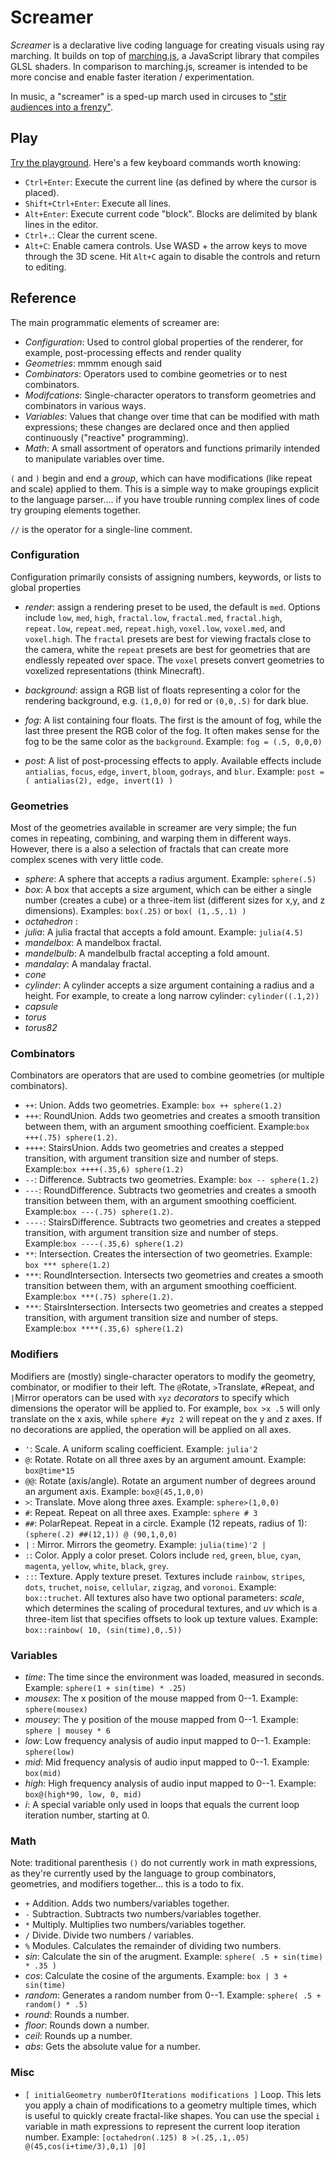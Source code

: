# Screamer

*Screamer* is a declarative live coding language for creating visuals using ray marching. It builds on top of [marching.js](https://charlieroberts.github.io/marching), a JavaScript library that compiles GLSL shaders. In comparison to marching.js, screamer is intended to be more concise and enable faster iteration / experimentation.

In music, a "screamer" is a sped-up march used in circuses to ["stir audiences into a frenzy"](https://en.wikipedia.org/wiki/Screamer_(march)).

## Play
[Try the playground](https://charlieroberts.github.io/screamer/playground). Here's a few keyboard commands worth knowing:

- `Ctrl+Enter`: Execute the current line (as defined by where the cursor is placed).
- `Shift+Ctrl+Enter`: Execute all lines.
- `Alt+Enter`: Execute current code "block". Blocks are delimited by blank lines in the editor. 
- `Ctrl+.`: Clear the current scene.
- `Alt+C`: Enable camera controls. Use WASD + the arrow keys to move through the 3D scene. Hit `Alt+C` again to disable the controls and return to editing.

## Reference
The main programmatic elements of screamer are:

- *Configuration*: Used to control global properties of the renderer, for example, post-processing effects and render quality
- *Geometries*: mmmm enough said
- *Combinators*: Operators used to combine geometries or to nest combinators.
- *Modifcations*: Single-character operators to transform geometries and combinators in various ways.
- *Variables*: Values that change over time that can be modified with math expressions; these changes are declared once and then applied continuously ("reactive" programming).
- *Math*: A small assortment of operators and functions primarily intended to manipulate variables over time.

`(` and `)` begin and end a *group*, which can have modifications (like repeat and scale) applied to them. This is a simple way to make groupings explicit to the language parser.... if you have trouble running complex lines of code try grouping elements together.

`//` is the operator for a single-line comment.

### Configuration
Configuration primarily consists of assigning numbers, keywords, or lists to global properties

- *render*: assign a rendering preset to be used, the default is `med`. Options include `low`, `med`, `high`, `fractal.low`, `fractal.med`, `fractal.high`, `repeat.low`, `repeat.med`, `repeat.high`, `voxel.low`, `voxel.med`, and `voxel.high`. The `fractal` presets are best for viewing fractals close to the camera, white the `repeat` presets are best for geometries that are endlessly repeated over space. The `voxel` presets convert geometries to voxelized representations (think Minecraft).

- *background*: assign a RGB list of floats representing a color for the rendering background, e.g. `(1,0,0)` for red or `(0,0,.5)` for dark blue.

- *fog*: A list containing four floats. The first is the amount of fog, while the last three present the RGB color of the fog. It often makes sense for the fog to be the same color as the `background`. Example: `fog = (.5, 0,0,0)` 

- *post*: A list of post-processing effects to apply. Available effects include `antialias`, `focus`, `edge`, `invert`, `bloom`, `godrays`, and `blur`. Example: `post = ( antialias(2), edge, invert(1) )`

### Geometries
Most of the geometries available in screamer are very simple; the fun comes in repeating, combining, and warping them in different ways. However, there is a also a selection of fractals that can create more complex scenes with very little code.

- *sphere*: A sphere that accepts a radius argument. Example: `sphere(.5)`
- *box*: A box that accepts a size argument, which can be either a single number (creates a cube) or a three-item list (different sizes for x,y, and z dimensions). Examples: `box(.25)` or `box( (1,.5,.1) )`
- *octahedron* :
- *julia*: A julia fractal that accepts a fold amount. Example: `julia(4.5)`
- *mandelbox*: A mandelbox fractal.
- *mandelbulb*: A mandelbulb fractal accepting a fold amount.
- *mandalay*: A mandalay fractal.
- *cone*
- *cylinder*: A cylinder accepts a size argument containing a radius and a height. For example, to create a long narrow cylinder: `cylinder((.1,2))`
- *capsule*
- *torus*
- *torus82*

### Combinators
Combinators are operators that are used to combine geometries (or multiple combinators). 

- `++`: Union. Adds two geometries. Example: `box ++ sphere(1.2)`
- `+++`: RoundUnion. Adds two geometries and creates a smooth transition between them, with an argument smoothing coefficient. Example:`box +++(.75) sphere(1.2)`.
- `++++`: StairsUnion. Adds two geometries and creates a stepped transition, with argument transition size and number of steps. Example:`box ++++(.35,6) sphere(1.2)`
- `--`: Difference. Subtracts two geometries. Example: `box -- sphere(1.2)`
- `---`: RoundDifference. Subtracts two geometries and creates a smooth transition between them, with an argument smoothing coefficient. Example:`box ---(.75) sphere(1.2)`.
- `----`: StairsDifference. Subtracts two geometries and creates a stepped transition, with argument transition size and number of steps. Example:`box ----(.35,6) sphere(1.2)`
- `**`: Intersection. Creates the intersection of two geometries. Example: `box *** sphere(1.2)`
- `***`: RoundIntersection. Intersects two geometries and creates a smooth transition between them, with an argument smoothing coefficient. Example:`box ***(.75) sphere(1.2)`.
- `***`: StairsIntersection. Intersects two geometries and creates a stepped transition, with argument transition size and number of steps. Example:`box ****(.35,6) sphere(1.2)`

### Modifiers
Modifiers are (mostly) single-character operators to modify the geometry, combinator, or modifier to their left. The `@`Rotate, `>`Translate, `#`Repeat, and `|`Mirror operators can be used with `xyz` *decorators* to specify which dimensions the operator will be applied to. For example, `box >x .5` will only translate on the x axis, while `sphere #yz 2` will repeat on the y and z axes. If no decorations are applied, the operation will be applied on all axes. 

- `'`: Scale. A uniform scaling coefficient. Example: `julia'2`
- `@`: Rotate. Rotate on all three axes by an argument amount. Example: `box@time*15`
- `@@`: Rotate (axis/angle). Rotate an argument number of degrees around an argument axis. Example: `box@(45,1,0,0)`
- `>`: Translate. Move along three axes. Example: `sphere>(1,0,0)`
- `#`: Repeat. Repeat on all three axes. Example: `sphere # 3`
- `##`: PolarRepeat. Repeat in a circle. Example (12 repeats, radius of 1): `(sphere(.2) ##(12,1)) @ (90,1,0,0)`
- `|` : Mirror. Mirrors the geometry. Example: `julia(time)'2 |`
- `:`: Color. Apply a color preset. Colors include `red`, `green`, `blue`, `cyan`, `magenta`, `yellow`, `white`, `black`, `grey`.
- `::`: Texture. Apply texture preset. Textures include `rainbow`, `stripes`, `dots`, `truchet`, `noise`, `cellular`, `zigzag`, and `voronoi`. Example: `box::truchet`. All textures also have two optional parameters: *scale*, which determines the scaling of procedural textures, and *uv* which is a three-item list that specifies offsets to look up texture values. Example: `box::rainbow( 10, (sin(time),0,.5))`

### Variables

- *time*: The time since the environment was loaded, measured in seconds. Example: `sphere(1 + sin(time) * .25)`
- *mousex*: The x position of the mouse mapped from 0--1. Example: `sphere(mousex)`
- *mousey*: The y position of the mouse mapped from 0--1. Example: `sphere | mousey * 6`
- *low*: Low frequency analysis of audio input mapped to 0--1. Example: `sphere(low)`
- *mid*: Mid frequency analysis of audio input mapped to 0--1. Example: `box(mid)`
- *high*: High frequency analysis of audio input mapped to 0--1. Example: `box@(high*90, low, 0, mid)`
- *i*: A special variable only used in loops that equals the current loop iteration number, starting at 0.

### Math
Note: traditional parenthesis `()` do not currently work in math expressions, as they're currently used by the language to group combinators, geometries, and modifiers together... this is a todo to fix.

- `+` Addition. Adds two numbers/variables together.
- `-` Subtraction. Subtracts two numbers/variables together.
- `*` Multiply. Multiplies two numbers/variables together.
- `/` Divide. Divide two numbers / variables.
- `%` Modules. Calculates the remainder of dividing two numbers.
- *sin*: Calculate the sin of the arugment. Example: `sphere( .5 + sin(time) * .35 )`
- *cos*: Calculate the cosine of the arguments. Example: `box | 3 + sin(time)`
- *random*: Generates a random number from 0--1. Example: `sphere( .5 + random() * .5)`
- *round*: Rounds a number.
- *floor*: Rounds down a number.
- *ceil*: Rounds up a number.
- *abs*: Gets the absolute value for a number.

### Misc
- `[ initialGeometry numberOfIterations modifications ]` Loop. This lets you apply a chain of modifications
to a geometry multiple times, which is useful to quickly create fractal-like shapes. You can use the special `i` variable in math expressions to represent the current loop iteration number. Example: `[octahedron(.125) 8 >(.25,.1,.05) @(45,cos(i+time/3),0,1) |0]`

